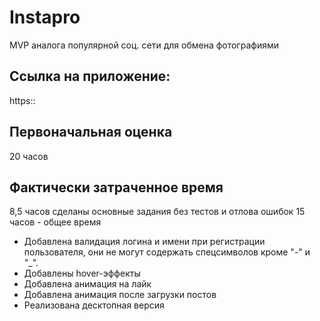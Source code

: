 # Instapro

MVP аналога популярной соц. сети для обмена фотографиями

## Ссылка на приложение:

https::

## Первоначальная оценка

20 часов

## Фактически затраченное время

8,5 часов сделаны основные задания без тестов и отлова ошибок
15 часов - общее время

- Добавлена валидация логина и имени при регистрации пользователя, они не могут содержать спецсимволов кроме "-" и "_".
- Добавлены hover-эффекты
- Добавлена анимация на лайк
- Добавлена анимация после загрузки постов
- Реализована десктопная версия